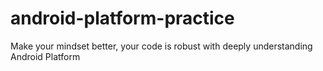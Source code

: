 # android-platform-practice
Make your mindset better, your code is robust with deeply understanding Android Platform
